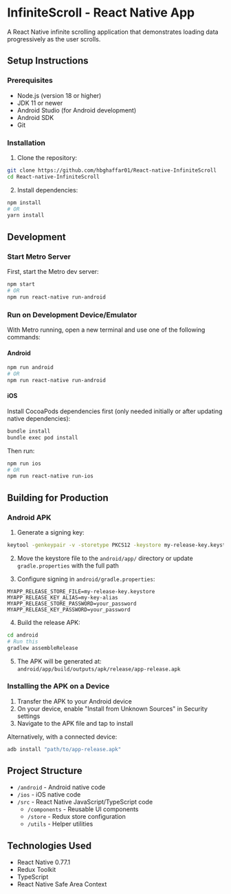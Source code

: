 # InfiniteScroll - React Native App

A React Native infinite scrolling application that demonstrates loading data progressively as the user scrolls.

## Setup Instructions

### Prerequisites

- Node.js (version 18 or higher)
- JDK 11 or newer
- Android Studio (for Android development)
- Android SDK
- Git

### Installation

1. Clone the repository:

```sh
git clone https://github.com/hbghaffar01/React-native-InfiniteScroll
cd React-native-InfiniteScroll
```

2. Install dependencies:

```sh
npm install
# OR
yarn install
```

## Development

### Start Metro Server

First, start the Metro dev server:

```sh
npm start
# OR
npm run react-native run-android
```

### Run on Development Device/Emulator

With Metro running, open a new terminal and use one of the following commands:

#### Android

```sh
npm run android
# OR
npm run react-native run-android
```

#### iOS

Install CocoaPods dependencies first (only needed initially or after updating native dependencies):

```sh
bundle install
bundle exec pod install
```

Then run:

```sh
npm run ios
# OR
npm run react-native run-ios
```

## Building for Production

### Android APK

1. Generate a signing key:

```sh
keytool -genkeypair -v -storetype PKCS12 -keystore my-release-key.keystore -alias my-key-alias -keyalg RSA -keysize 2048 -validity 10000
```

2. Move the keystore file to the `android/app/` directory or update `gradle.properties` with the full path

3. Configure signing in `android/gradle.properties`:

```properties
MYAPP_RELEASE_STORE_FILE=my-release-key.keystore
MYAPP_RELEASE_KEY_ALIAS=my-key-alias
MYAPP_RELEASE_STORE_PASSWORD=your_password
MYAPP_RELEASE_KEY_PASSWORD=your_password
```

4. Build the release APK:

```sh
cd android
# Run this
gradlew assembleRelease
```

5. The APK will be generated at:
   `android/app/build/outputs/apk/release/app-release.apk`

### Installing the APK on a Device

1. Transfer the APK to your Android device
2. On your device, enable "Install from Unknown Sources" in Security settings
3. Navigate to the APK file and tap to install

Alternatively, with a connected device:

```sh
adb install "path/to/app-release.apk"
```

## Project Structure

- `/android` - Android native code
- `/ios` - iOS native code
- `/src` - React Native JavaScript/TypeScript code
  - `/components` - Reusable UI components
  - `/store` - Redux store configuration
  - `/utils` - Helper utilities

## Technologies Used

- React Native 0.77.1
- Redux Toolkit
- TypeScript
- React Native Safe Area Context